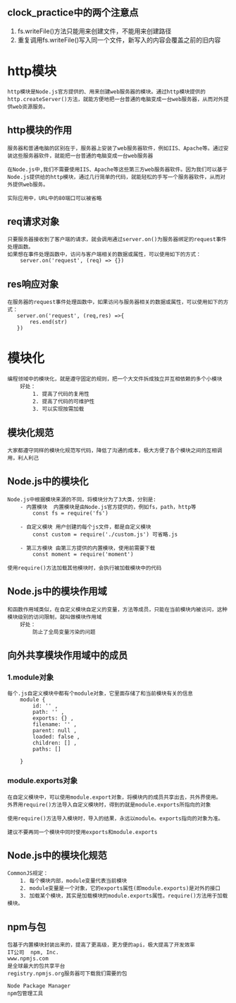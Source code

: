 ## clock_practice中的两个注意点
1. fs.writeFile()方法只能用来创建文件，不能用来创建路径
2. 重复调用fs.writeFile()写入同一个文件，新写入的内容会覆盖之前的旧内容

# http模块
    http模块是Node.js官方提供的、用来创建web服务器的模块。通过http模块提供的http.createServer()方法，就能方便地把一台普通的电脑变成一台web服务器，从而对外提供web资源服务。

## http模块的作用
    服务器和普通电脑的区别在于，服务器上安装了web服务器软件，例如IIS、Apache等。通过安装这些服务器软件，就能把一台普通的电脑变成一台web服务器

    在Node.js中,我们不需要使用IIS、Apache等这些第三方web服务器软件。因为我们可以基于Node.js提供给的http模块，通过几行简单的代码，就能轻松的手写一个服务器软件，从而对外提供web服务。

    实际应用中，URL中的80端口可以被省略

## req请求对象
    只要服务器接收到了客户端的请求，就会调用通过server.on()为服务器绑定的request事件处理函数。
    如果想在事件处理函数中，访问与客户端相关的数据或属性，可以使用如下的方式：
        server.on('request', (req) => {})

## res响应对象
    在服务器的request事件处理函数中，如果访问与服务器相关的数据或属性，可以使用如下的方式：
       server.on('request', (req,res) =>{
           res.end(str)
       }) 


# 模块化
    编程领域中的模块化，就是遵守固定的规则，把一个大文件拆成独立并互相依赖的多个小模块
        好处：
            1. 提高了代码的复用性
            2. 提高了代码的可维护性
            3. 可以实现按需加载

## 模块化规范
    大家都遵守同样的模块化规范写代码，降低了沟通的成本，极大方便了各个模块之间的互相调用，利人利己

## Node.js中的模块化
    Node.js中根据模块来源的不同，将模块分为了3大类，分别是:
        - 内置模块  内置模块是由Node.js官方提供的，例如fs，path，http等
            const fs = require('fs')

        - 自定义模块 用户创建的每个js文件，都是自定义模块
            const custom = require('./custom.js') 可省略.js

        - 第三方模块 由第三方提供的内置模块，使用前需要下载
            const moment = require('moment')
    
    使用require()方法加载其他模块时，会执行被加载模块中的代码

## Node.js中的模块作用域
    和函数作用域类似，在自定义模块自定义的变量，方法等成员，只能在当前模块内被访问，这种模块级别的访问限制，就叫做模块作用域
        好处：
            防止了全局变量污染的问题

## 向外共享模块作用域中的成员
### 1.module对象
    每个.js自定义模块中都有个module对象，它里面存储了和当前模块有关的信息
        module {
            id: '' ,
            path: '' ,
            exports: {} ,
            filename: '' ,
            parent: null ,
            loaded: false ,
            children: [] ,
            paths: [] 

        }

### module.exports对象
    在自定义模块中，可以使用module.export对象，将模块内的成员共享出去，共外界使用。
    外界用require()方法导入自定义模块时，得到的就是module.exports所指向的对象

    使用require()方法导入模块时，导入的结果，永远以module。exports指向的对象为准。

    建议不要再同一个模块中同时使用exports和module.exports

## Node.js中的模块化规范

    CommonJS规定：
        1. 每个模块内部，module变量代表当前模块
        2. module变量是一个对象，它的exports属性(即module.exports)是对外的接口
        3. 加载某个模块，其实是加载模块的module.exports属性。require()方法用于加载模块。


## npm与包
    包基于内置模块封装出来的，提高了更高级，更方便的api，极大提高了开发效率
    IT公司  npm, Inc.
    www.npmjs.com
    是全球最大的包共享平台
    registry.npmjs.org服务器可下载我们需要的包

    Node Package Manager
    npm包管理工具


